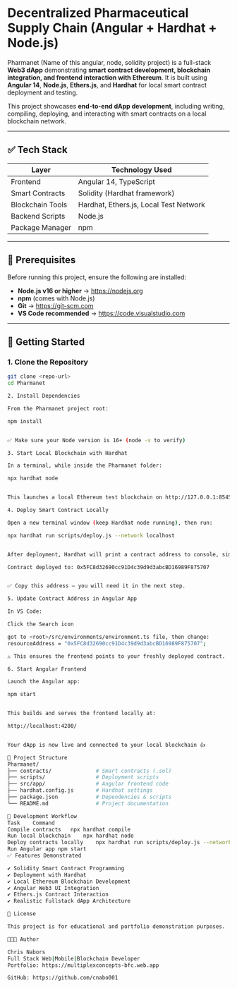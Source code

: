 # Decentralized Pharmaceutical Supply Chain (Angular + Hardhat + Node.js)

Pharmanet (Name of this angular, node, solidity project) is a full-stack **Web3 dApp** demonstrating **smart contract development, blockchain integration, and frontend interaction with Ethereum**. It is built using **Angular 14**, **Node.js**, **Ethers.js**, and **Hardhat** for local smart contract deployment and testing.

This project showcases **end-to-end dApp development**, including writing, compiling, deploying, and interacting with smart contracts on a local blockchain network.

---

## ✅ Tech Stack

| Layer            | Technology Used                         |
|------------------|-----------------------------------------|
| Frontend         | Angular 14, TypeScript                  |
| Smart Contracts  | Solidity (Hardhat framework)           |
| Blockchain Tools | Hardhat, Ethers.js, Local Test Network |
| Backend Scripts  | Node.js                                |
| Package Manager  | npm                                    |

---

## 🔧 Prerequisites

Before running this project, ensure the following are installed:

- **Node.js v16 or higher** → https://nodejs.org
- **npm** (comes with Node.js)
- **Git** → https://git-scm.com
- **VS Code recommended** → https://code.visualstudio.com

---

## 🚀 Getting Started

### 1. Clone the Repository

```bash
git clone <repo-url>
cd Pharmanet

2. Install Dependencies

From the Pharmanet project root:

npm install


✅ Make sure your Node version is 16+ (node -v to verify)

3. Start Local Blockchain with Hardhat

In a terminal, while inside the Pharmanet folder:

npx hardhat node


This launches a local Ethereum test blockchain on http://127.0.0.1:8545 and gives you test accounts and private keys.

4. Deploy Smart Contract Locally

Open a new terminal window (keep Hardhat node running), then run:

npx hardhat run scripts/deploy.js --network localhost


After deployment, Hardhat will print a contract address to console, similar to:

Contract deployed to: 0x5FC8d32690cc91D4c39d9d3abcBD16989F875707


✅ Copy this address — you will need it in the next step.

5. Update Contract Address in Angular App

In VS Code:

Click the Search icon

got to <root>/src/environments/environment.ts file, then change:
resourceAddress = "0x5FC8d32690cc91D4c39d9d3abcBD16989F875707";

⚠️ This ensures the frontend points to your freshly deployed contract.

6. Start Angular Frontend

Launch the Angular app:

npm start


This builds and serves the frontend locally at:

http://localhost:4200/


Your dApp is now live and connected to your local blockchain 👍

📂 Project Structure
Pharmanet/
├── contracts/              # Smart contracts (.sol)
├── scripts/                # Deployment scripts
├── src/app/                # Angular frontend code
├── hardhat.config.js       # Hardhat settings
├── package.json            # Dependencies & scripts
└── README.md               # Project documentation

🧪 Development Workflow
Task	Command
Compile contracts	npx hardhat compile
Run local blockchain	npx hardhat node
Deploy contracts locally	npx hardhat run scripts/deploy.js --network localhost
Run Angular app	npm start
✅ Features Demonstrated

✔ Solidity Smart Contract Programming
✔ Deployment with Hardhat
✔ Local Ethereum Blockchain Development
✔ Angular Web3 UI Integration
✔ Ethers.js Contract Interaction
✔ Realistic Fullstack dApp Architecture

📜 License

This project is for educational and portfolio demonstration purposes.

👨🏾‍💻 Author

Chris Nabors
Full Stack Web|Mobile|Blockchain Developer
Portfolio: https://multiplexconcepts-bfc.web.app

GitHub: https://github.com/cnabo001
